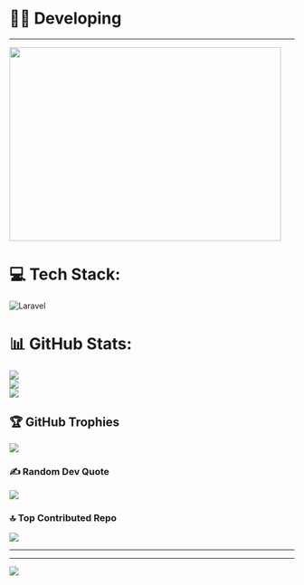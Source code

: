 
 # 👨‍💼 Developing
---
<img src="https://dl.openseauserdata.com/cache/originImage/files/527a9783c28c70962773a73db797ea4d.gif" width=480 height=342.720 frameBorder="0"  />


# 💻 Tech Stack:
![Laravel](https://img.shields.io/badge/laravel-%23FF2D20.svg?style=for-the-badge&logo=laravel&logoColor=white)
# 📊 GitHub Stats:
![](https://github-readme-stats.vercel.app/api?username=ecasallas07&theme=dark&hide_border=false&include_all_commits=false&count_private=false)<br/>
![](https://github-readme-streak-stats.herokuapp.com/?user=ecasallas07&theme=dark&hide_border=false)<br/>
![](https://github-readme-stats.vercel.app/api/top-langs/?username=ecasallas07&theme=dark&hide_border=false&include_all_commits=false&count_private=false&layout=compact)

## 🏆 GitHub Trophies
![](https://github-profile-trophy.vercel.app/?username=ecasallas07&theme=matrix&no-frame=true&no-bg=true&margin-w=4)

### ✍️ Random Dev Quote
![](https://quotes-github-readme.vercel.app/api?type=horizontal&theme=merko)

### 🔝 Top Contributed Repo
![](https://github-contributor-stats.vercel.app/api?username=ecasallas07&limit=5&theme=dark&combine_all_yearly_contributions=true)

---


---
[![](https://visitcount.itsvg.in/api?id=ecasallas07&label=Profile%20Views&color=0&icon=5&pretty=false)](https://visitcount.itsvg.in)

<!-- Proudly created with GPRM ( https://gprm.itsvg.in ) -->
